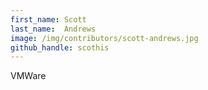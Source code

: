 ```yaml
---
first_name: Scott
last_name:  Andrews
image: /img/contributors/scott-andrews.jpg
github_handle: scothis
---
```

VMWare
